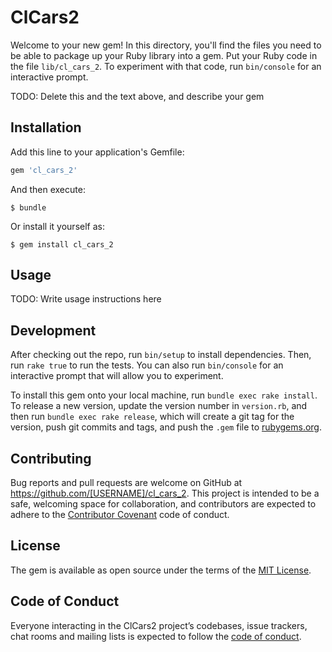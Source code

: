 # ClCars2

Welcome to your new gem! In this directory, you'll find the files you need to be able to package up your Ruby library into a gem. Put your Ruby code in the file `lib/cl_cars_2`. To experiment with that code, run `bin/console` for an interactive prompt.

TODO: Delete this and the text above, and describe your gem

## Installation

Add this line to your application's Gemfile:

```ruby
gem 'cl_cars_2'
```

And then execute:

    $ bundle

Or install it yourself as:

    $ gem install cl_cars_2

## Usage

TODO: Write usage instructions here

## Development

After checking out the repo, run `bin/setup` to install dependencies. Then, run `rake true` to run the tests. You can also run `bin/console` for an interactive prompt that will allow you to experiment.

To install this gem onto your local machine, run `bundle exec rake install`. To release a new version, update the version number in `version.rb`, and then run `bundle exec rake release`, which will create a git tag for the version, push git commits and tags, and push the `.gem` file to [rubygems.org](https://rubygems.org).

## Contributing

Bug reports and pull requests are welcome on GitHub at https://github.com/[USERNAME]/cl_cars_2. This project is intended to be a safe, welcoming space for collaboration, and contributors are expected to adhere to the [Contributor Covenant](http://contributor-covenant.org) code of conduct.

## License

The gem is available as open source under the terms of the [MIT License](https://opensource.org/licenses/MIT).

## Code of Conduct

Everyone interacting in the ClCars2 project’s codebases, issue trackers, chat rooms and mailing lists is expected to follow the [code of conduct](https://github.com/[USERNAME]/cl_cars_2/blob/master/CODE_OF_CONDUCT.md).
